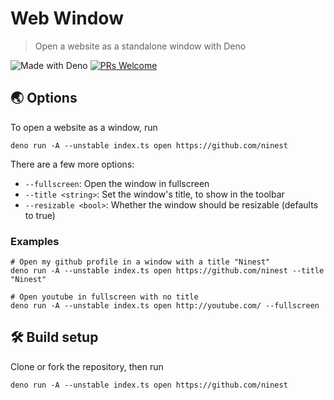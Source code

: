 # Web Window
> Open a website as a standalone window with Deno

![Made with Deno](https://img.shields.io/badge/Made%20With-Deno-black?style=flat-square&)
[![PRs Welcome](https://img.shields.io/badge/PRs-welcome-brightgreen.svg?style=flat-square)](http://makeapullrequest.com)

## 🌏 Options
To open a website as a window, run 

```
deno run -A --unstable index.ts open https://github.com/ninest
```

There are a few more options:

- `--fullscreen`: Open the window in fullscreen
- `--title <string>`: Set the window's title, to show in the toolbar
- `--resizable <bool>`: Whether the window should be resizable (defaults to true)


### Examples
```
# Open my github profile in a window with a title "Ninest"
deno run -A --unstable index.ts open https://github.com/ninest --title "Ninest" 

# Open youtube in fullscreen with no title
deno run -A --unstable index.ts open http://youtube.com/ --fullscreen
```


## 🛠 Build setup
Clone or fork the repository, then run 
```
deno run -A --unstable index.ts open https://github.com/ninest
```